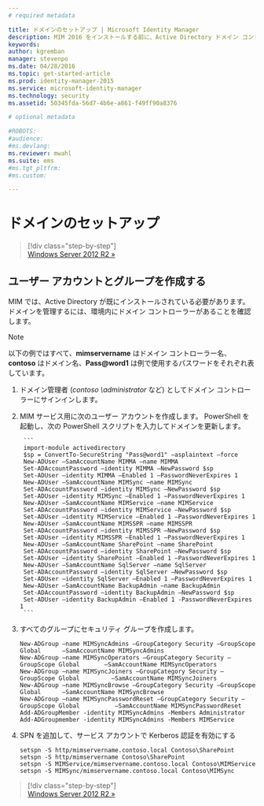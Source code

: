 ```yaml
---
# required metadata

title: ドメインのセットアップ | Microsoft Identity Manager
description: MIM 2016 をインストールする前に、Active Directory ドメイン コントローラーを作成する
keywords:
author: kgremban
manager: stevenpo
ms.date: 04/28/2016
ms.topic: get-started-article
ms.prod: identity-manager-2015
ms.service: microsoft-identity-manager
ms.technology: security
ms.assetid: 50345fda-56d7-4b6e-a861-f49ff90a8376

# optional metadata

#ROBOTS:
#audience:
#ms.devlang:
ms.reviewer: mwahl
ms.suite: ems
#ms.tgt_pltfrm:
#ms.custom:

---
```


# ドメインのセットアップ

>[!div class="step-by-step"]  
[Windows Server 2012 R2 »](prepare-server-ws2012r2.md)

## ユーザー アカウントとグループを作成する

MIM では、Active Directory が既にインストールされている必要があります。 ドメインを管理するには、環境内にドメイン コントローラーがあることを確認します。

> [!NOTE]
> 以下の例ではすべて、**mimservername** はドメイン コントローラー名、**contoso** はドメイン名、**Pass@word1** は例で使用するパスワードをそれぞれ表しています。

1. ドメイン管理者 (*contoso \administrator* など) としてドメイン コントローラーにサインインします。

2. MIM サービス用に次のユーザー アカウントを作成します。 PowerShell を起動し、次の PowerShell スクリプトを入力してドメインを更新します。

        ```
        import-module activedirectory
        $sp = ConvertTo-SecureString "Pass@word1" –asplaintext –force
        New-ADUser –SamAccountName MIMMA –name MIMMA
        Set-ADAccountPassword –identity MIMMA –NewPassword $sp
        Set-ADUser –identity MIMMA –Enabled 1 –PasswordNeverExpires 1
        New-ADUser –SamAccountName MIMSync –name MIMSync
        Set-ADAccountPassword –identity MIMSync –NewPassword $sp
        Set-ADUser –identity MIMSync –Enabled 1 –PasswordNeverExpires 1
        New-ADUser –SamAccountName MIMService –name MIMService
        Set-ADAccountPassword –identity MIMService –NewPassword $sp
        Set-ADUser –identity MIMService –Enabled 1 –PasswordNeverExpires 1
        New-ADUser –SamAccountName MIMSSPR –name MIMSSPR
        Set-ADAccountPassword –identity MIMSSPR –NewPassword $sp
        Set-ADUser –identity MIMSSPR –Enabled 1 –PasswordNeverExpires 1
        New-ADUser –SamAccountName SharePoint –name SharePoint
        Set-ADAccountPassword –identity SharePoint –NewPassword $sp
        Set-ADUser –identity SharePoint –Enabled 1 –PasswordNeverExpires 1
        New-ADUser –SamAccountName SqlServer –name SqlServer
        Set-ADAccountPassword –identity SqlServer –NewPassword $sp
        Set-ADUser –identity SqlServer –Enabled 1 –PasswordNeverExpires 1
        New-ADUser –SamAccountName BackupAdmin –name BackupAdmin
        Set-ADAccountPassword –identity BackupAdmin –NewPassword $sp
        Set-ADUser –identity BackupAdmin –Enabled 1 -PasswordNeverExpires 1
        ```

2.  すべてのグループにセキュリティ グループを作成します。

    ```
    New-ADGroup –name MIMSyncAdmins –GroupCategory Security –GroupScope Global      –SamAccountName MIMSyncAdmins
    New-ADGroup –name MIMSyncOperators –GroupCategory Security –GroupScope Global       –SamAccountName MIMSyncOperators
    New-ADGroup –name MIMSyncJoiners –GroupCategory Security –GroupScope Global         –SamAccountName MIMSyncJoiners
    New-ADGroup –name MIMSyncBrowse –GroupCategory Security –GroupScope Global      –SamAccountName MIMSyncBrowse
    New-ADGroup –name MIMSyncPasswordReset –GroupCategory Security –GroupScope Global          –SamAccountName MIMSyncPasswordReset
    Add-ADGroupMember -identity MIMSyncAdmins -Members Administrator
    Add-ADGroupmember -identity MIMSyncAdmins -Members MIMService
    ```

3.  SPN を追加して、サービス アカウントで Kerberos 認証を有効にする

    ```
    setspn -S http/mimservername.contoso.local Contoso\SharePoint
    setspn -S http/mimservername Contoso\SharePoint
    setspn -S MIMService/mimservername.contoso.local Contoso\MIMService
    setspn -S MIMSync/mimservername.contoso.local Contoso\MIMSync
    ```

>[!div class="step-by-step"]  
[Windows Server 2012 R2 »](prepare-server-ws2012r2.md)


<!--HONumber=Apr16_HO2-->


